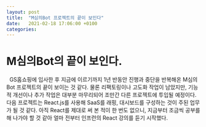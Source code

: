 ```yaml
---
layout: post
title:  "M심의Bot 프로젝트의 끝이 보인다"
date:   2021-02-18 17:06:00 +0100
categories:
---
```


# M심의Bot의 끝이 보인다.
&nbsp;
GS홈쇼핑에 입사한 후 지금에 이르기까지 1년 반동안 진행과 중단을 반복해온 M심의Bot 프로젝트의 끝이 보이는 것 같다.
물론 리팩토링이나 고도화 작업이 남았지만, 기능적 개선이나 추가 작업은 대부분 마무리되어 조만간 다른 프로젝트에 투입될 예정이다.
다음 프로젝트는 React.js를 사용해 SaaS를 래핑, 대시보드를 구성하는 것이 주된 업무가 될 것 같다.
아직 React를 제대로 써 본 적이 한 번도 없으니, 지금부터 조금씩 공부를 해 나가야 할 것 같아 얼마 전부터 인프런의 React 강의를 듣기 시작했다.



